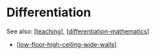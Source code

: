 # Differentiation

See also: [[teaching]], [[differentiation-mathematics]]

- [[low-floor-high-ceiling-wide-walls]]

[//begin]: # "Autogenerated link references for markdown compatibility"
[teaching]: teaching "Teaching"
[differentiation-mathematics]: Mathematics/differentiation-mathematics "Differentiation - Mathematics"
[low-floor-high-ceiling-wide-walls]: low-floor-high-ceiling-wide-walls "Low Floor, High Ceiling, Wide Walls"
[//end]: # "Autogenerated link references"